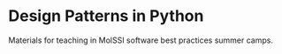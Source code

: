 # Design Patterns in Python

Materials for teaching in MolSSI software best practices summer camps.
